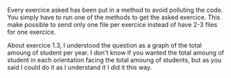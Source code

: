 Every exercice asked has been put in a method to avoid polluting the code. You simply have to run one of the methods to get the asked exercice.
This make possible to send only one file per exercice instead of have 2-3 files for one exercice.

About exercice 1.3, I understood the question as a graph of the total amoung of student per year. I don't know if you wanted the total amoung
of student in each orientation facing the total amoung of students, but as you said I could do it as I understand it I did it this way.
